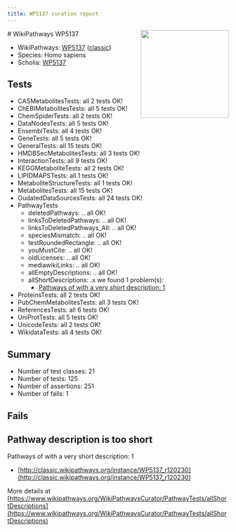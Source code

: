 ```yaml
---
title: WP5137 curation report
---
```


<img style="float: right; width: 200px" src="https://upload.wikimedia.org/wikipedia/commons/thumb/8/83/Wplogo_with_text_500.png/640px-Wplogo_with_text_500.png" />
# WikiPathways WP5137

* WikiPathways: [WP5137](https://wikipathways.org/pathways/WP5137) ([classic](https://classic.wikipathways.org/instance/WP5137))
* Species: Homo sapiens
* Scholia: [WP5137](https://scholia.toolforge.org/wikipathways/WP5137)
## Tests
* CASMetabolitesTests: all 2 tests OK!
* ChEBIMetabolitesTests: all 5 tests OK!
* ChemSpiderTests: all 2 tests OK!
* DataNodesTests: all 5 tests OK!
* EnsemblTests: all 4 tests OK!
* GeneTests: all 5 tests OK!
* GeneralTests: all 15 tests OK!
* HMDBSecMetabolitesTests: all 3 tests OK!
* InteractionTests: all 9 tests OK!
* KEGGMetaboliteTests: all 2 tests OK!
* LIPIDMAPSTests: all 1 tests OK!
* MetaboliteStructureTests: all 1 tests OK!
* MetabolitesTests: all 15 tests OK!
* OudatedDataSourcesTests: all 24 tests OK!
* PathwayTests
    * deletedPathways: .. all OK!
    * linksToDeletedPathways: .. all OK!
    * linksToDeletedPathways_All: .. all OK!
    * speciesMismatch: .. all OK!
    * testRoundedRectangle: .. all OK!
    * youMustCite: .. all OK!
    * oldLicenses: .. all OK!
    * mediawikiLinks: .. all OK!
    * allEmptyDescriptions: .. all OK!
    * allShortDescriptions: .x we found 1 problem(s):
        * [Pathways of with a very short description: 1](#9b455f1f)
* ProteinsTests: all 2 tests OK!
* PubChemMetabolitesTests: all 3 tests OK!
* ReferencesTests: all 6 tests OK!
* UniProtTests: all 5 tests OK!
* UnicodeTests: all 2 tests OK!
* WikidataTests: all 4 tests OK!


## Summary

* Number of test classes: 21
* Number of tests: 125
* Number of assertions: 251
* Number of fails: 1

## Fails

<a name="9b455f1f" />

## Pathway description is too short

Pathways of with a very short description: 1

* [http://classic.wikipathways.org/instance/WP5137_r120230](http://classic.wikipathways.org/instance/WP5137_r120230)

More details at [https://www.wikipathways.org/WikiPathwaysCurator/PathwayTests/allShortDescriptions](https://www.wikipathways.org/WikiPathwaysCurator/PathwayTests/allShortDescriptions)

